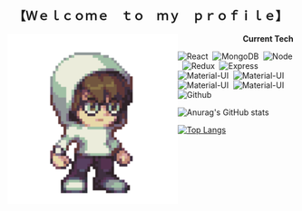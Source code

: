 <h2 align="center">【Ｗｅｌｃｏｍｅ　ｔｏ　ｍｙ　ｐｒｏｆｉｌｅ】</h2>
<img src="/img/aaronriz_idle.gif"  align="left" height="300"/>
<div align="right">

<strong align="left">Current Tech</strong>

<p align="left">
<img src="https://img.shields.io/badge/React-434343?style=for-the-badge&logo=react" alt="React" />&nbsp;
<img src="https://img.shields.io/badge/MongoDB-434343?style=for-the-badge&logo=mongodb" alt="MongoDB" />&nbsp;
<img src="https://img.shields.io/badge/NodeJS-434343?style=for-the-badge&logo=node-dot-js" alt="Node" />&nbsp;
<img src="https://img.shields.io/badge/Redux-434343?style=for-the-badge&logo=redux" alt="Redux" />&nbsp;
<img src="https://img.shields.io/badge/Express-434343?style=for-the-badge&logo=express" alt="Express" />&nbsp;
<img src="https://img.shields.io/badge/MaterialUI-434343?style=for-the-badge&logo=material-ui" alt="Material-UI" />&nbsp;
<img src="https://img.shields.io/badge/HTML-434343?style=for-the-badge&logo=html5" alt="Material-UI" />&nbsp;
<img src="https://img.shields.io/badge/CSS-434343?style=for-the-badge&logo=css3" alt="Material-UI" />&nbsp;
<img src="https://img.shields.io/badge/Postgres-434343?style=for-the-badge&logo=postgres" alt="Material-UI" />&nbsp;
<img src="https://img.shields.io/badge/Git-434343?style=for-the-badge&logo=github" alt="Github" />&nbsp;
</p>
</div>

![Anurag's GitHub stats](https://github-readme-stats.vercel.app/api?username=arzhk&count_private=true&theme=synthwave&show_icons=true&hide_border=true&hide=stars,prs,issues,contribs&hide_title=true&hide_rank=true)

[![Top Langs](https://github-readme-stats.vercel.app/api/top-langs/?username=anuraghazra&layout=compact&theme=synthwave&show_icons=true&hide_border=true)](https://github.com/anuraghazra/github-readme-stats)

<!--
**arzhk/arzhk** is a ✨ _special_ ✨ repository because its `README.md` (this file) appears on your GitHub profile.

Here are some ideas to get you started:

- 🔭 I’m currently working on ...
- 🌱 I’m currently learning ...
- 👯 I’m looking to collaborate on ...
- 🤔 I’m looking for help with ...
- 💬 Ask me about ...
- 📫 How to reach me: ...
- 😄 Pronouns: ...
- ⚡ Fun fact: ...
-->
